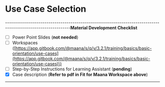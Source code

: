 # Use Case Selection

---------------------------------------------------------------------------------------------------------------**Material Development Checklist**

* [ ] Power Point Slides \(**not needed**\)
* [ ] Workspaces \([https://app.gitbook.com/@maana/s/q/v/3.2.1/training/basics/basic-orientation/use-cases](https://app.gitbook.com/@maana/s/q/v/3.2.1/training/basics/basic-orientation/use-cases)\)
* [ ] Step-by-Step Instructions for Learning Assistant \(**pending**\)
* [x] Case description \(**Refer to pdf in Fit for Maana Workspace above**\)

---------------------------------------------------------------------------------------------------------------

